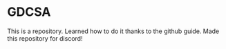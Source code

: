 # GDCSA
This is a repository. Learned how to do it thanks to the github guide. Made this repository for discord!
